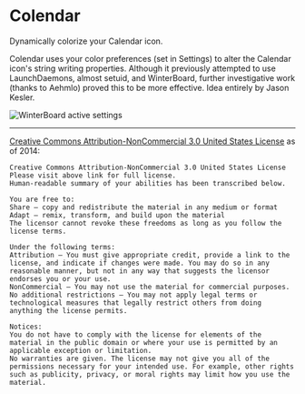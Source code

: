 Colendar
=======================

Dynamically colorize your Calendar icon.

Colendar uses your color preferences (set in Settings) to alter the Calendar icon's string writing properties. Although it previously attempted to use LaunchDaemons, almost setuid, and WinterBoard, further investigative work (thanks to Aehmlo) proved this to be more effective. Idea entirely by Jason Kesler.

![WinterBoard active settings](https://f.cloud.github.com/assets/951011/2318505/25b9b8f8-a369-11e3-92f1-467b4d0e42c2.PNG)

---------------------------------------
[Creative Commons Attribution-NonCommercial 3.0 United States License](http://creativecommons.org/licenses/by-nc/3.0/us/) as of 2014:

	Creative Commons Attribution-NonCommercial 3.0 United States License
	Please visit above link for full license.
	Human-readable summary of your abilities has been transcribed below.

	You are free to:
	Share — copy and redistribute the material in any medium or format
	Adapt — remix, transform, and build upon the material
	The licensor cannot revoke these freedoms as long as you follow the license terms.

	Under the following terms:
	Attribution — You must give appropriate credit, provide a link to the license, and indicate if changes were made. You may do so in any reasonable manner, but not in any way that suggests the licensor endorses you or your use.
	NonCommercial — You may not use the material for commercial purposes.
	No additional restrictions — You may not apply legal terms or technological measures that legally restrict others from doing anything the license permits.

	Notices:
	You do not have to comply with the license for elements of the material in the public domain or where your use is permitted by an applicable exception or limitation.
	No warranties are given. The license may not give you all of the permissions necessary for your intended use. For example, other rights such as publicity, privacy, or moral rights may limit how you use the material.
